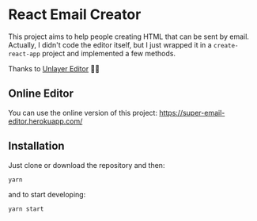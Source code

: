 # React Email Creator

This project aims to help people creating HTML that can be sent by email. Actually, I didn't code the editor itself, but I just wrapped it in a `create-react-app` project and implemented a few methods.

Thanks to [Unlayer Editor](https://github.com/unlayer/react-email-editor) 👏🏻

## Online Editor
You can use the online version of this project: https://super-email-editor.herokuapp.com/

## Installation

Just clone or download the repository and then:

```bash
yarn
```

and to start developing:

```bash
yarn start
```
